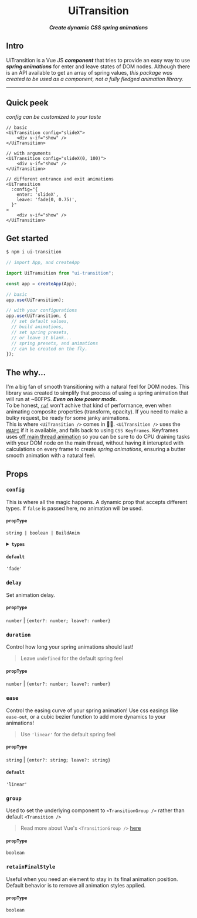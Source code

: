 <div align="center">
  
# UiTransition
  
#### *Create dynamic CSS spring animations*
  
</div>

## Intro

UiTransition is a Vue JS **_component_** that tries to provide an easy way to use **_spring animations_** for enter and leave states of DOM nodes. Although there is an API available to get an array of spring values, _this package was created to be used as a component, not a fully fledged animation library._

<hr/>

## Quick peek

_config can be customized to your taste_

```vue
// basic
<UiTransition config="slideX">
    <div v-if="show" />
</UiTransition>

// with arguments
<UiTransition config="slideX(0, 100)">
    <div v-if="show" />
</UiTransition>

// different entrance and exit animations
<UiTransition
  :config="{
    enter: 'slideX',
    leave: 'fade(0, 0.75)',
  }"
>
    <div v-if="show" />
</UiTransition>
```

## Get started

```bash
$ npm i ui-transition
```

```ts
// import App, and createApp

import UiTransition from "ui-transition";

const app = createApp(App);

// basic
app.use(UiTransition);

// with your configurations
app.use(UiTransition, {
  // set default values,
  // build animations,
  // set spring presets,
  // or leave it blank...
  // spring presets, and animations
  // can be created on the fly.
});
```

## The why...

I'm a big fan of smooth transitioning with a natural feel for DOM nodes. This library was created to simplify that process of using a spring animation that will run at ~60FPS. **_Even on low power mode._**
<br>
To be honest, [`raf`](https://developer.mozilla.org/en-US/docs/Web/API/window/requestAnimationFrame) won't achive that kind of performance, even when animating composite properties (transform, opacity). If you need to make a bulky request, be ready for some janky animations.
<br>
This is where `<UiTransition />` comes in 👨‍🏫. `<UiTransition />` uses the [`WAAPI`](https://developer.mozilla.org/en-US/docs/Web/API/Web_Animations_API) if it is available, and falls back to using `CSS Keyframes`. Keyframes uses [off main thread animation](https://developer.mozilla.org/en-US/docs/Web/Performance/CSS_JavaScript_animation_performance#off_main_thread_animation) so you can be sure to do CPU draining tasks with your DOM node on the main thread, without having it interupted with calculations on every frame to create _spring animations_, ensuring a butter smooth animation with a natural feel.

## Props

### `config`

This is where all the magic happens. A dynamic prop that accepts different types. If `false` is passed here, no animation will be used.

#### `propType`

`string | boolean | BuildAnim`

<details>
<summary>
  <strong>
    <code>types</code>
  </strong>
</summary>

<div>

Custom types assosiated with the `config` prop. The `BuildAnim` type above is explained below.

```ts
// This is the BuildAnim type
interface BuildAnim extends Anim {
  enter?: Anim;
  leave?: Anim;
}

interface Anim {
  frame: Frame;
  extends?: string;
  duration?: DurationAndDelay;
  delay?: DurationAndDelay;
  ease?: Ease;
  spring?: Spring;
}

type Frame = (step: Step, phase: AnimPhase) => DynamicObject<string | number>;

type Step = (
  from: number | number[],
  to: number | number[]
) => number | number[];

type AnimPhase = "enter" | "leave";

interface DynamicObject<T> {
  [key: string]: T;
}

type DurationAndDelay = number | AnimPhaseObject<number> | undefined;

type AnimPhaseObject<T> = {
  [key in AnimPhase]?: T;
};

type Ease = string | AnimPhaseObject<string>;

type Spring = string | AnimPhaseObject<SpringRoot>;

type SpringRoot = string | SpringObject;

type SpringObject = {
  tension?: number;
  friction?: number;
  mass?: number;
  precision?: number;
  velocity?: number;
  stopAttempt?: number;
};
```

</div>
</details>

#### `default`

`'fade'`

<!-- TODO: spring -->

### `delay`

Set animation delay.

#### `propType`

`number` | `{enter?: number; leave?: number}`

### `duration`

Control how long your spring animations should last!

> Leave `undefined` for the default spring feel

#### `propType`

`number` | `{enter?: number; leave?: number}`

### `ease`

Control the easing curve of your spring animation! Use css easings like `ease-out`, or a cubic bezier function to add more dynamics to your animations!

> Use `'linear'` for the default spring feel

#### `propType`

`string` | `{enter?: string; leave?: string}`

#### `default`

`'linear'`

### `group`

Used to set the underlying component to `<TransitionGroup />` rather than default `<Transition />`

> Read more about Vue's `<TransitionGroup />` [here](https://vuejs.org/api/built-in-components.html#transitiongroup)

#### `propType`

`boolean`

### `retainFinalStyle`

Useful when you need an element to stay in its final animation position. Default behavior is to remove all animation styles applied.

#### `propType`

`boolean`
